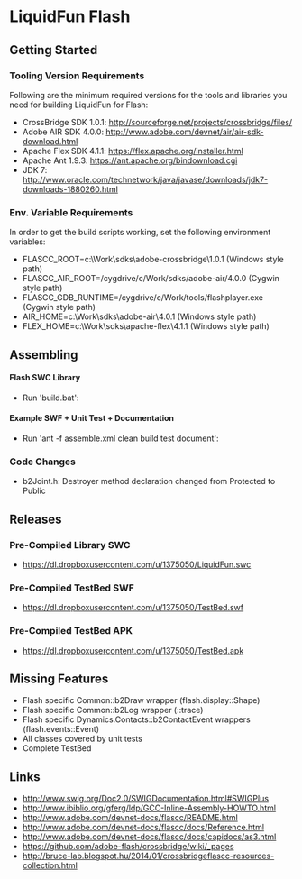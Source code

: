 LiquidFun Flash
===============

## Getting Started

### Tooling Version Requirements

Following are the minimum required versions for the tools and libraries you
need for building LiquidFun for Flash:

-   CrossBridge SDK 1.0.1: http://sourceforge.net/projects/crossbridge/files/
-   Adobe AIR SDK 4.0.0: http://www.adobe.com/devnet/air/air-sdk-download.html
-   Apache Flex SDK 4.1.1: https://flex.apache.org/installer.html
-   Apache Ant 1.9.3: https://ant.apache.org/bindownload.cgi
-   JDK 7: http://www.oracle.com/technetwork/java/javase/downloads/jdk7-downloads-1880260.html

### Env. Variable Requirements

In order to get the build scripts working, set the following environment variables:

* FLASCC_ROOT=c:\Work\sdks\adobe-crossbridge\1.0.1 (Windows style path)
* FLASCC_AIR_ROOT=/cygdrive/c/Work/sdks/adobe-air/4.0.0 (Cygwin style path)
* FLASCC_GDB_RUNTIME=/cygdrive/c/Work/tools/flashplayer.exe (Cygwin style path)
* AIR_HOME=c:\Work\sdks\adobe-air\4.0.1 (Windows style path)
* FLEX_HOME=c:\Work\sdks\apache-flex\4.1.1 (Windows style path)

## Assembling

#### Flash SWC Library 

* Run 'build.bat':

#### Example SWF + Unit Test + Documentation

* Run 'ant -f assemble.xml clean build test document':

### Code Changes

* b2Joint.h: Destroyer method declaration changed from Protected to Public

## Releases

### Pre-Compiled Library SWC

* https://dl.dropboxusercontent.com/u/1375050/LiquidFun.swc

### Pre-Compiled TestBed SWF

* https://dl.dropboxusercontent.com/u/1375050/TestBed.swf

### Pre-Compiled TestBed APK

* https://dl.dropboxusercontent.com/u/1375050/TestBed.apk

## Missing Features

* Flash specific Common::b2Draw wrapper (flash.display::Shape)
* Flash specific Common::b2Log wrapper (::trace)
* Flash specific Dynamics.Contacts::b2ContactEvent wrappers (flash.events::Event)
* All classes covered by unit tests
* Complete TestBed

## Links

* http://www.swig.org/Doc2.0/SWIGDocumentation.html#SWIGPlus
* http://www.ibiblio.org/gferg/ldp/GCC-Inline-Assembly-HOWTO.html
* http://www.adobe.com/devnet-docs/flascc/README.html
* http://www.adobe.com/devnet-docs/flascc/docs/Reference.html
* http://www.adobe.com/devnet-docs/flascc/docs/capidocs/as3.html
* https://github.com/adobe-flash/crossbridge/wiki/_pages
* http://bruce-lab.blogspot.hu/2014/01/crossbridgeflascc-resources-collection.html